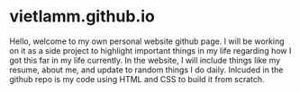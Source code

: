 # vietlamm.github.io

Hello, welcome to my own personal website github page. I will be working on it as a side project to highlight important things in my life regarding how I got this far in my life currently. In the website, I will include things like my resume, about me, and update to random things I do daily. Inlcuded in the github repo is my code using HTML and CSS to build it from scratch.
